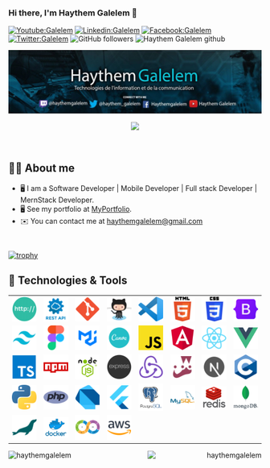 ### Hi there, I'm Haythem Galelem  👋 

[![Youtube:Galelem](https://img.shields.io/badge/-Galelem-red?style=flat-square&logo=Youtube&logoColor=white&link=https://www.Youtube.com/hagtic_officiel)](https://www.youtube.com/hagtic_officiel)
[![Linkedin:Galelem](https://img.shields.io/badge/-Galelem-blue?style=flat-square&logo=Linkedin&logoColor=white&link=https://www.linkedin.com/in/haythemgalelem/)](https://www.linkedin.com/in/haythemgalelem)
[![Facebook:Galelem](https://img.shields.io/badge/-Galelem-blue?style=flat-square&logo=Facebook&logoColor=white&link=https://www.facebook.com/haythem.galelem/)](https://www.facebook.com/haythem.galelem)
[![Twitter:Galelem](https://img.shields.io/badge/-Galelem-blue?style=flat-square&logo=twitter&logoColor=white&link=https://twitter.com/haythem_galelem)](https://twitter.com/haythem_galelem)
![GitHub followers](https://img.shields.io/github/followers/haythemgalelem?label=Follow&style=social)
<img src="https://komarev.com/ghpvc/?username=haythemgalelem&label=Profile%20views&color=0e75b6&style=plastic" alt="Haythem Galelem github" width="110px" /> 

![haythemgalelemcoverturegithub](https://raw.githubusercontent.com/haythemgalelem/haythemgalelem/main/imgs/home.png)

<p align="center">
  <img src="https://readme-typing-svg.herokuapp.com?color=%2336BCF7&size=24&center=true&lines=I'm+Software+Developer">
</p>

<br>


## :sassy_man:  About me

- 🖥️ I am a Software Developer | Mobile Developer | Full stack Developer | MernStack Developer.
- 🖥️  See my portfolio at [MyPortfolio](https://haythemgalelem.tk).
- ✉️  You can contact me at [haythemgalelem@gmail.com](mailto:haythemgalelem@gmail.com)
<br>

[![trophy](https://github-profile-trophy.vercel.app/?username=haythemgalelem)](https://github.com/haythemgalelem/)

## 🔧 Technologies & Tools
<div align="center">
	<table>
  <tr>
			<td><code><img width="50" src="https://raw.githubusercontent.com/haythemgalelem/haythemgalelem/main/imgs/27.png" alt="HTTP" title="HTTP"/></code></td>
			<td><code><img width="50" src="https://raw.githubusercontent.com/haythemgalelem/haythemgalelem/main/imgs/28.png" alt="REST" title="REST"/></code></td>
			<td><code><img width="50" src="https://raw.githubusercontent.com/haythemgalelem/haythemgalelem/main/imgs/29.png" alt="Git" title="Git"/></code></td>
			<td><code><img width="50" src="https://raw.githubusercontent.com/haythemgalelem/haythemgalelem/main/imgs/30.png" alt="GitHub" title="GitHub"/></code></td>
			<td><code><img width="50" src="https://raw.githubusercontent.com/haythemgalelem/haythemgalelem/main/imgs/31.png" alt="Visual Studio Code" title="Visual Studio Code"/></code></td>
			<td><code><img width="50" src="https://raw.githubusercontent.com/haythemgalelem/haythemgalelem/main/imgs/32.png" alt="HTML" title="HTML"/></code></td>
			<td><code><img width="50" src="https://raw.githubusercontent.com/haythemgalelem/haythemgalelem/main/imgs/19.png" alt="CSS" title="CSS"/></code></td>
			<td><code><img width="50" src="https://raw.githubusercontent.com/haythemgalelem/haythemgalelem/main/imgs/18.png" alt="Bootstrap" title="Bootstrap"/></code></td>
		</tr>
		<tr>
			<td><code><img width="50" src="https://raw.githubusercontent.com/haythemgalelem/haythemgalelem/main/imgs/33.png" alt="Tailwind CSS" title="Tailwind CSS"/></code></td>
			<td><code><img width="50" src="https://raw.githubusercontent.com/haythemgalelem/haythemgalelem/main/imgs/24.png" alt="Figma" title="Figma"/></code></td>
			<td><code><img width="50" src="https://raw.githubusercontent.com/haythemgalelem/haythemgalelem/main/imgs/25.png" alt="Material UI" title="Material UI"/></code></td>
			<td><code><img width="50" src="https://raw.githubusercontent.com/haythemgalelem/haythemgalelem/main/imgs/34.png" alt="Canva" title="Canva"/></code></td>
			<td><code><img width="50" src="https://raw.githubusercontent.com/haythemgalelem/haythemgalelem/main/imgs/03.png" alt="JavaScript" title="JavaScript"/></code></td>
			<td><code><img width="50" src="https://raw.githubusercontent.com/haythemgalelem/haythemgalelem/main/imgs/13.png" alt="Angular" title="Angular"/></code></td>
			<td><code><img width="50" src="https://raw.githubusercontent.com/haythemgalelem/haythemgalelem/main/imgs/17.png" alt="React" title="React"/></code></td>
			<td><code><img width="50" src="https://raw.githubusercontent.com/haythemgalelem/haythemgalelem/main/imgs/04.png" alt="Vue.js" title="Vue.js"/></code></td>
		</tr>
		<tr>
			<td><code><img width="50" src="https://raw.githubusercontent.com/haythemgalelem/haythemgalelem/main/imgs/14.png" alt="TypeScript" title="TypeScript"/></code></td>
			<td><code><img width="50" src="https://raw.githubusercontent.com/haythemgalelem/haythemgalelem/main/imgs/05.png" alt="npm" title="npm"/></code></td>
			<td><code><img width="50" src="https://raw.githubusercontent.com/haythemgalelem/haythemgalelem/main/imgs/09.png" alt="Node.js" title="Node.js"/></code></td>
			<td><code><img width="50" src="https://raw.githubusercontent.com/haythemgalelem/haythemgalelem/main/imgs/11.png" alt="Express" title="Express"/></code></td>
			<td><code><img width="50" src="https://raw.githubusercontent.com/haythemgalelem/haythemgalelem/main/imgs/22.png" alt="Redux" title="Redux"/></code></td>
			<td><code><img width="50" src="https://raw.githubusercontent.com/haythemgalelem/haythemgalelem/main/imgs/23.png" alt="Jest" title="Jest"/></code></td>
			<td><code><img width="50" src="https://raw.githubusercontent.com/haythemgalelem/haythemgalelem/main/imgs/35.png" alt="Next.js" title="Next.js"/></code></td>
			<td><code><img width="50" src="https://raw.githubusercontent.com/haythemgalelem/haythemgalelem/main/imgs/26.png" alt="C" title="C"/></code></td>
		</tr>
		<tr>
			<td><code><img width="50" src="https://raw.githubusercontent.com/haythemgalelem/haythemgalelem/main/imgs/08.png" alt="Python" title="Python"/></code></td>
			<td><code><img width="50" src="https://raw.githubusercontent.com/haythemgalelem/haythemgalelem/main/imgs/10.png" alt="php" title="php"/></code></td>
			<td><code><img width="50" src="https://raw.githubusercontent.com/haythemgalelem/haythemgalelem/main/imgs/20.png" alt="Dart" title="Dart"/></code></td>
			<td><code><img width="50" src="https://raw.githubusercontent.com/haythemgalelem/haythemgalelem/main/imgs/21.png" alt="Flutter" title="Flutter"/></code></td>
			<td><code><img width="50" src="https://raw.githubusercontent.com/haythemgalelem/haythemgalelem/main/imgs/02.png" alt="PostgreSQL" title="PostgreSQL"/></code></td>
			<td><code><img width="50" src="https://raw.githubusercontent.com/haythemgalelem/haythemgalelem/main/imgs/15.png" alt="MySQL" title="MySQL"/></code></td>
			<td><code><img width="50" src="https://raw.githubusercontent.com/haythemgalelem/haythemgalelem/main/imgs/07.png" alt="redis" title="redis"/></code></td>
			<td><code><img width="50" src="https://raw.githubusercontent.com/haythemgalelem/haythemgalelem/main/imgs/06.png" alt="mongoDB" title="mongoDB"/></code></td>
		</tr>
		<tr>
			<td><code><img width="50" src="https://raw.githubusercontent.com/haythemgalelem/haythemgalelem/main/imgs/36.png" alt="MariaDB" title="MariaDB"/></code></td>
			<td><code><img width="50" src="https://raw.githubusercontent.com/haythemgalelem/haythemgalelem/main/imgs/01.png" alt="Docker" title="Docker"/></code></td>
			<td><code><img width="50" src="https://raw.githubusercontent.com/haythemgalelem/haythemgalelem/main/imgs/12.png" alt="CI/CD" title="CI/CD"/></code></td>
			<td><code><img width="50" src="https://raw.githubusercontent.com/haythemgalelem/haythemgalelem/main/imgs/16.png" alt="AWS" title="AWS"/></code></td>
		</tr>
	</table>
</div>

<p align="left"><img width="45%" align="left" src="https://github-readme-stats.vercel.app/api?username=haythemgalelem&show_icons=true&include_all_commits=true&theme=radical&hide_border=true" alt="haythemgalelem" /></p>
<p align="right"><img width="45%" align="right" sy src="https://github-readme-stats.vercel.app/api/top-langs/?username=haythemgalelem&layout=compact&theme=radical&hide_border=true" alt="haythemgalelem" /></p>
